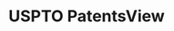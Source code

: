 ---
layout: default
bigquery: https://console.cloud.google.com/bigquery?p=patents-public-data&d=patentsview&page=dataset
citation: Attribution should be given to PatentsView for use, distribution, or derivative
  works.
code: https://github.com/CSSIP-AIR/PatentsView-Code-Snippets/
contributors: USPTO
cost: None
description: 'PatentsView includes US patent data including raw data (summaries, applications,
  pregrant applications), disambugations of inventors and assignees, and inventor
  gender estimates.  Also foreign priority data, # of figures and sheets, and government
  interest statements.'
documentation: https://patentsview.org/query/builder-faqs
last_edit: Mon, 04 Apr 2022 19:02:57 GMT
location: https://patentsview.org/
maintained_by: USPTO
record_creation_timestamp: 12/2/2020 17:20:46
schema_fields: '[''disamb_assignee_id_20200929'', ''f102_date'', ''disamb_assignee_id_20190820'',
  ''gi_statement'', ''disamb_inventor_id_20170307'', ''status'', ''_371_date'', ''doc_type'',
  ''rawinventor_id'', ''f371_date'', ''assignee_id'', ''latin_name'', ''relkind'',
  ''type'', ''disamb_assignee_id_20190312'', ''term_disclaimer'', ''rawassignee_id'',
  ''ipc_class'', ''section'', ''subcategory_id'', ''field_id'', ''fname'', ''num_figures'',
  ''disamb_inventor_id_20171003'', ''disamb_assignee_id_20191008'', ''latitude'',
  ''designation'', ''classification_status'', ''num'', ''disamb_assignee_id_20200630'',
  ''subgroup_id'', ''name_last'', ''male_flag'', ''name'', ''variety'', ''disamb_inventor_id_20180528'',
  ''county'', ''disamb_inventor_id_20200929'', ''disclaimer_date'', ''filename'',
  ''rule_47'', ''disamb_assignee_id_20191231'', ''lapse_of_patent'', ''group_id'',
  ''section_id'', ''field_title'', ''deceased'', ''term_grant'', ''main_group'', ''applicant_type'',
  ''doctype'', ''num_claims'', ''application_id'', ''longitude'', ''rel_id'', ''city'',
  ''disamb_inventor_id_20181127'', ''publication_number'', ''disamb_inventor_id_20200630'',
  ''contract_award_number'', ''mainclass_id'', ''disamb_inventor_id_20191231'', ''level_one'',
  ''dependent'', ''disamb_inventor_id_20200331'', ''disamb_inventor_id_20190312'',
  ''country'', ''lawyer_id'', ''latlong'', ''text'', ''ipc_version_indicator'', ''attribution_status'',
  ''disamb_inventor_id_20190820'', ''uuid'', ''symbol_position'', ''classification_value'',
  ''reldocno'', ''id'', ''organization'', ''state_fips'', ''abstract'', ''location_id'',
  ''length'', ''action_date'', ''_102_date'', ''num_sheets'', ''role'', ''number'',
  ''name_first'', ''lname'', ''disamb_inventor_id_20170808'', ''disamb_inventor_id_20191008'',
  ''patent_id'', ''county_fips'', ''category'', ''country_transformed'', ''citation_id'',
  ''disamb_assignee_id_20181127'', ''subgroup'', ''group'', ''level_three'', ''level_two'',
  ''kind'', ''male'', ''classification_data_source'', ''category_id'', ''date'', ''withdrawn'',
  ''subclass'', ''subsection_id'', ''sector_title'', ''state'', ''series_code'', ''title'',
  ''disamb_assignee_id_20200331'', ''disamb_inventor_id_20201229'', ''classification_level'',
  ''organization_id'', ''rawlocation_id'', ''subclass_id'', ''sequence'', ''inventor_id'',
  ''disamb_inventor_id_20171226'', ''term_extension'', ''exemplary'']'
shortname: patentsview
tags:
- disambiguation
- United States
- gender
terms_of_use: Creative Commons Attribution 4.0 International License.
timeframe: 1963-1999
title: USPTO PatentsView
uuid: cf1780b1-e265-4e49-8d1d-83b9cfe0fd9a
---